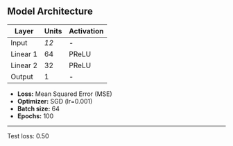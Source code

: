 
## Model Architecture

| Layer      | Units | Activation |
|------------|-------|------------|
| Input      | *12*   | -          |
| Linear 1   | 64    | PReLU      |
| Linear 2   | 32    | PReLU      |
| Output     | 1     | -          |

- **Loss:** Mean Squared Error (MSE)
- **Optimizer:** SGD (lr=0.001)
- **Batch size:** 64
- **Epochs:** 100
 ---
  Test loss: 0.50
